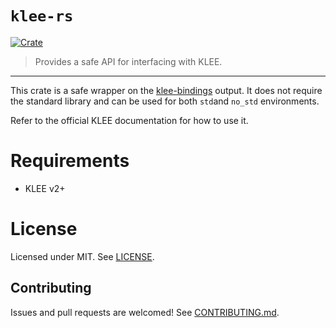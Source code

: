 # `klee-rs`
[![Crate](https://img.shields.io/crates/v/klee-rs)](https://crates.io/crates/klee-rs)
> Provides a safe API for interfacing with KLEE.

----
This crate is a safe wrapper on the [klee-bindings](https://github.com/markhakansson/klee-bindings) output. It does not require the standard library
and can be used for both `std`and `no_std` environments.

Refer to the official KLEE documentation for how to use it.

# Requirements
* KLEE v2+

# License
Licensed under MIT. See [LICENSE](/LICENSE).

## Contributing
Issues and pull requests are welcomed! See [CONTRIBUTING.md](/CONTRIBUTING.md).
